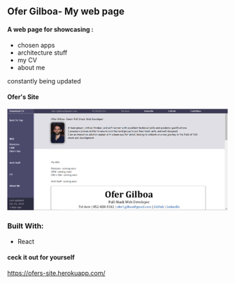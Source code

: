 ## Ofer Gilboa- My web page 
 
#### A web page for showcasing :
- chosen apps
- architecture stuff  
- my CV
- about me

constantly being updated


#### Ofer's Site
![alt text](src/img/OfersSite.PNG "Ofer's Site")


### Built With:
- React


#### ceck it out for yourself 
 https://ofers-site.herokuapp.com/

